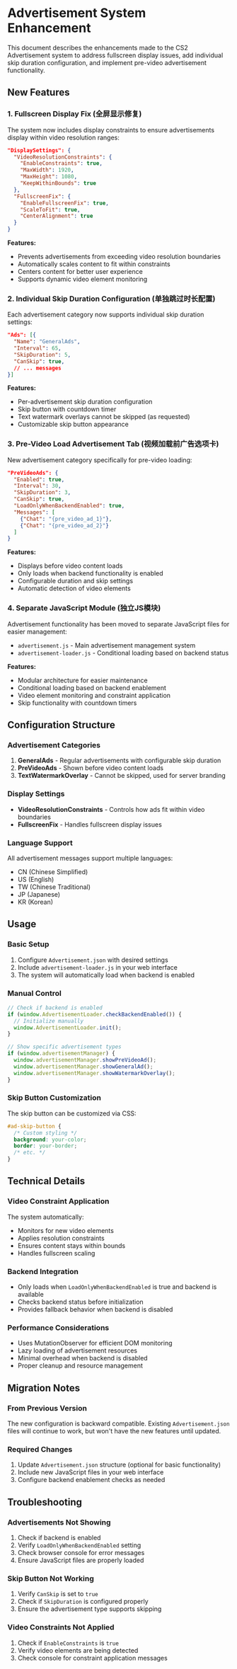 # Advertisement System Enhancement

This document describes the enhancements made to the CS2 Advertisement system to address fullscreen display issues, add individual skip duration configuration, and implement pre-video advertisement functionality.

## New Features

### 1. Fullscreen Display Fix (全屏显示修复)

The system now includes display constraints to ensure advertisements display within video resolution ranges:

```json
"DisplaySettings": {
  "VideoResolutionConstraints": {
    "EnableConstraints": true,
    "MaxWidth": 1920,
    "MaxHeight": 1080,
    "KeepWithinBounds": true
  },
  "FullscreenFix": {
    "EnableFullscreenFix": true,
    "ScaleToFit": true,
    "CenterAlignment": true
  }
}
```

**Features:**
- Prevents advertisements from exceeding video resolution boundaries
- Automatically scales content to fit within constraints
- Centers content for better user experience
- Supports dynamic video element monitoring

### 2. Individual Skip Duration Configuration (单独跳过时长配置)

Each advertisement category now supports individual skip duration settings:

```json
"Ads": [{
  "Name": "GeneralAds",
  "Interval": 65,
  "SkipDuration": 5,
  "CanSkip": true,
  // ... messages
}]
```

**Features:**
- Per-advertisement skip duration configuration
- Skip button with countdown timer
- Text watermark overlays cannot be skipped (as requested)
- Customizable skip button appearance

### 3. Pre-Video Load Advertisement Tab (视频加载前广告选项卡)

New advertisement category specifically for pre-video loading:

```json
"PreVideoAds": {
  "Enabled": true,
  "Interval": 30,
  "SkipDuration": 3,
  "CanSkip": true,
  "LoadOnlyWhenBackendEnabled": true,
  "Messages": [
    {"Chat": "{pre_video_ad_1}"},
    {"Chat": "{pre_video_ad_2}"}
  ]
}
```

**Features:**
- Displays before video content loads
- Only loads when backend functionality is enabled
- Configurable duration and skip settings
- Automatic detection of video elements

### 4. Separate JavaScript Module (独立JS模块)

Advertisement functionality has been moved to separate JavaScript files for easier management:

- `advertisement.js` - Main advertisement management system
- `advertisement-loader.js` - Conditional loading based on backend status

**Features:**
- Modular architecture for easier maintenance
- Conditional loading based on backend enablement
- Video element monitoring and constraint application
- Skip functionality with countdown timers

## Configuration Structure

### Advertisement Categories

1. **GeneralAds** - Regular advertisements with configurable skip duration
2. **PreVideoAds** - Shown before video content loads
3. **TextWatermarkOverlay** - Cannot be skipped, used for server branding

### Display Settings

- **VideoResolutionConstraints** - Controls how ads fit within video boundaries
- **FullscreenFix** - Handles fullscreen display issues

### Language Support

All advertisement messages support multiple languages:
- CN (Chinese Simplified)
- US (English)
- TW (Chinese Traditional)
- JP (Japanese)
- KR (Korean)

## Usage

### Basic Setup

1. Configure `Advertisement.json` with desired settings
2. Include `advertisement-loader.js` in your web interface
3. The system will automatically load when backend is enabled

### Manual Control

```javascript
// Check if backend is enabled
if (window.AdvertisementLoader.checkBackendEnabled()) {
  // Initialize manually
  window.AdvertisementLoader.init();
}

// Show specific advertisement types
if (window.advertisementManager) {
  window.advertisementManager.showPreVideoAd();
  window.advertisementManager.showGeneralAd();
  window.advertisementManager.showWatermarkOverlay();
}
```

### Skip Button Customization

The skip button can be customized via CSS:

```css
#ad-skip-button {
  /* Custom styling */
  background: your-color;
  border: your-border;
  /* etc. */
}
```

## Technical Details

### Video Constraint Application

The system automatically:
- Monitors for new video elements
- Applies resolution constraints
- Ensures content stays within bounds
- Handles fullscreen scaling

### Backend Integration

- Only loads when `LoadOnlyWhenBackendEnabled` is true and backend is available
- Checks backend status before initialization
- Provides fallback behavior when backend is disabled

### Performance Considerations

- Uses MutationObserver for efficient DOM monitoring
- Lazy loading of advertisement resources
- Minimal overhead when backend is disabled
- Proper cleanup and resource management

## Migration Notes

### From Previous Version

The new configuration is backward compatible. Existing `Advertisement.json` files will continue to work, but won't have the new features until updated.

### Required Changes

1. Update `Advertisement.json` structure (optional for basic functionality)
2. Include new JavaScript files in your web interface
3. Configure backend enablement checks as needed

## Troubleshooting

### Advertisements Not Showing

1. Check if backend is enabled
2. Verify `LoadOnlyWhenBackendEnabled` setting
3. Check browser console for error messages
4. Ensure JavaScript files are properly loaded

### Skip Button Not Working

1. Verify `CanSkip` is set to `true`
2. Check if `SkipDuration` is configured properly
3. Ensure the advertisement type supports skipping

### Video Constraints Not Applied

1. Check if `EnableConstraints` is `true`
2. Verify video elements are being detected
3. Check console for constraint application messages